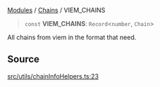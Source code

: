 [Modules](../../README.md) / [Chains](../README.md) / VIEM\_CHAINS

> `const` **VIEM\_CHAINS**: `Record`\<`number`, `Chain`\>

All chains from viem in the format that need.

## Source

[src/utils/chainInfoHelpers.ts:23](https://github.com/bgd-labs/fe-shared/blob/9fba57060d0d09d18d0564e6f8921c7206d93e88/src/utils/chainInfoHelpers.ts#L23)
